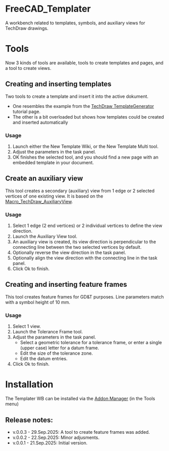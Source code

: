 # FreeCAD_Templater
A workbench related to templates, symbols, and auxiliary views for TechDraw drawings.
# Tools
Now 3 kinds of tools are available, tools to create templates and pages, and a tool to create views.
## Creating and inserting templates
Two tools to create a template and insert it into the active dokument.
* One resembles the example from the [TechDraw TemplateGenerator](https://wiki.freecad.org/TechDraw_TemplateGenerator) tutorial page.
* The other is a bit overloaded but shows how templates could be created and inserted automatically 
### Usage
1. Launch either the New Template Wiki, or the New Template Multi tool.
2. Adjust the parameters in the task panel.
3. OK finishes the selected tool, and you should find a new page with an embedded template in your document.
## Create an auxiliary view
This tool creates a secondary (auxiliary) view from 1 edge or 2 selected vertices of one existing view. It is based on the [Macro_TechDraw_AuxiliaryView](https://wiki.freecad.org/Macro_TechDraw_AuxiliaryView).
### Usage
1. Select 1 edge (2 end vertices) or 2 individual vertices to define the view direction.
2. Launch the Auxiliary View tool.
3. An auxiliary view is created, its view direction is perpendicular to the connecting line between the two selected vertices by default.
4. Optionally reverse the view direction in the task panel.
5. Optionally align the view direction with the connecting line in the task panel.
6. Click Ok to finish.
## Creating and inserting feature frames
This tool creates feature frames for GD&T purposes.
Line parameters match with a symbol height of 10 mm.
### Usage
1. Select 1 view.
2. Launch the Tolerance Frame tool.
3. Adjust the parameters in the task panel.
   * Select a geometric tolerance for a tolerance frame, or enter a single (upper case) letter for a datum frame.
   * Edit the size of the tolerance zone.
   * Edit the datum entries.
4. Click Ok to finish.


# Installation
The Templater WB can be installed via the [Addon Manager](https://github.com/FreeCAD/FreeCAD-addons) (in the Tools menu)

## Release notes:

* v.0.0.3 - 29.Sep.2025: A tool to create feature frames was added.
* v.0.0.2 - 22.Sep.2025: Minor adjusments.
* v.0.0.1 - 21.Sep.2025: Initial version.

